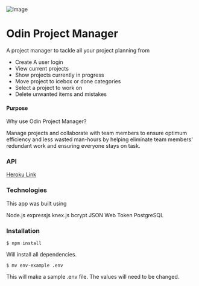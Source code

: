 ![Image](https://github.com/bestcodyever/projectManagerCli/blob/master/pictures/OPM%20Screen%20Shot.png)

# Odin Project Manager
A project manager to tackle all your project planning from
- Create A user login
- View current projects
- Show projects currently in progress
- Move project to icebox or done categories
- Select a project to work on
- Delete unwanted items and mistakes

#### Purpose
Why use Odin Project Manager?

Manage projects and collaborate with team members to ensure optimum efficiency and less wasted man-hours by helping eliminate team members' redundant work and ensuring everyone stays on task.

### API

[Heroku Link](https://still-bayou-84038.herokuapp.com/)

### Technologies

This app was built using

Node.js
expressjs
knex.js
bcrypt
JSON Web Token
PostgreSQL

### Installation

```
$ npm install
```
 Will install all dependencies.  
```
$ mv env-example .env
```
This will make a sample .env file.
The values will need to be changed.

